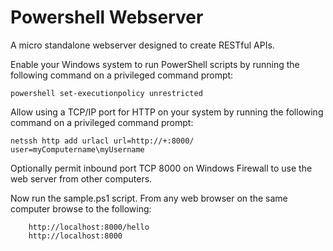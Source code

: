 Powershell Webserver
====================

A micro standalone webserver designed to create RESTful APIs.

Enable your Windows system to run PowerShell scripts by running the following command on a privileged command prompt:

    powershell set-executionpolicy unrestricted
    
Allow using a TCP/IP port for HTTP on your system by running the following command on a privileged command prompt:

    netssh http add urlacl url=http://+:8000/ user=myComputername\myUsername
    
Optionally permit inbound port TCP 8000 on Windows Firewall to use the web server from other computers.

Now run the sample.ps1 script. From any web browser on the same computer browse to the following:

        http://localhost:8000/hello
        http://localhost:8000

